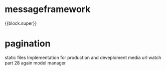 # messageframework
{{block.super}}
# pagination

static files Implementation for production and deveploment
media url
watch part 28 again
model manager